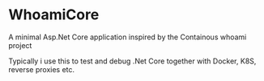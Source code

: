 # WhoamiCore
A minimal Asp.Net Core application inspired by the Containous whoami project

Typically i use this to test and debug .Net Core together with Docker, K8S, reverse proxies etc.